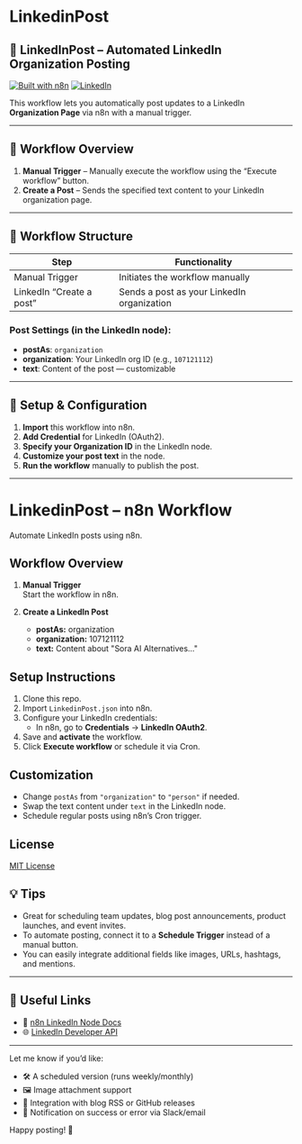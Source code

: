 # LinkedinPost
## 📣 LinkedInPost – Automated LinkedIn Organization Posting

[![Built with n8n](https://img.shields.io/badge/Built%20with-n8n-208ec6?logo=n8n&logoColor=white)](https://n8n.io)
[![LinkedIn](https://img.shields.io/badge/Platform-LinkedIn-blue?logo=linkedin)](https://www.linkedin.com)

This workflow lets you automatically post updates to a LinkedIn **Organization Page** via n8n with a manual trigger.

---

## 🚀 Workflow Overview

1. **Manual Trigger** – Manually execute the workflow using the “Execute workflow” button.  
2. **Create a Post** – Sends the specified text content to your LinkedIn organization page.

---

## 📝 Workflow Structure

| Step                     | Functionality                                                   |
|--------------------------|------------------------------------------------------------------|
| Manual Trigger           | Initiates the workflow manually                                 |
| LinkedIn “Create a post”| Sends a post as your LinkedIn organization                      |

### Post Settings (in the LinkedIn node):
- **postAs**: `organization`
- **organization**: Your LinkedIn org ID (e.g., `107121112`)
- **text**: Content of the post — customizable

---

## 🔧 Setup & Configuration

1. **Import** this workflow into n8n.
2. **Add Credential** for LinkedIn (OAuth2).
3. **Specify your Organization ID** in the LinkedIn node.
4. **Customize your post text** in the node.
5. **Run the workflow** manually to publish the post.

---


# LinkedinPost – n8n Workflow

Automate LinkedIn posts using n8n.

## Workflow Overview

1. **Manual Trigger**  
   Start the workflow in n8n.

2. **Create a LinkedIn Post**  
   - **postAs:** organization  
   - **organization:** 107121112  
   - **text:** Content about "Sora AI Alternatives..."

## Setup Instructions

1. Clone this repo.
2. Import `LinkedinPost.json` into n8n.
3. Configure your LinkedIn credentials:
   - In n8n, go to **Credentials** → **LinkedIn OAuth2**.
4. Save and **activate** the workflow.
5. Click **Execute workflow** or schedule it via Cron.

## Customization

- Change `postAs` from `"organization"` to `"person"` if needed.
- Swap the text content under `text` in the LinkedIn node.
- Schedule regular posts using n8n’s Cron trigger.

## License

[MIT License](LICENSE)



## 💡 Tips

- Great for scheduling team updates, blog post announcements, product launches, and event invites.
- To automate posting, connect it to a **Schedule Trigger** instead of a manual button.
- You can easily integrate additional fields like images, URLs, hashtags, and mentions.

---

## 🔗 Useful Links

- 📘 [n8n LinkedIn Node Docs](https://docs.n8n.io/integrations/builtin/app-nodes/n8n-nodes-base.linkedin/)  
- 🌐 [LinkedIn Developer API](https://docs.microsoft.com/linkedin/)  

---

Let me know if you’d like:
- 🛠️ A scheduled version (runs weekly/monthly)  
- 🖼️ Image attachment support  
- 🔄 Integration with blog RSS or GitHub releases  
- 📩 Notification on success or error via Slack/email  

Happy posting! 🚀
